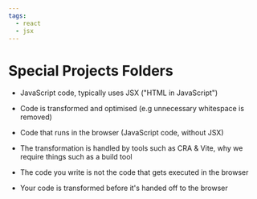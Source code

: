 ```yaml
---
tags:
  - react
  - jsx
---
```

# Special Projects Folders

* JavaScript code, typically uses JSX ("HTML in JavaScript")
* Code is transformed and optimised (e.g unnecessary whitespace is removed)
* Code that runs in the browser (JavaScript code, without JSX)
* The transformation is handled by tools such as CRA & Vite, why we require things such as a build tool

* The code you write is not the code that gets executed in the browser
* Your code is transformed before it's handed off to the browser

